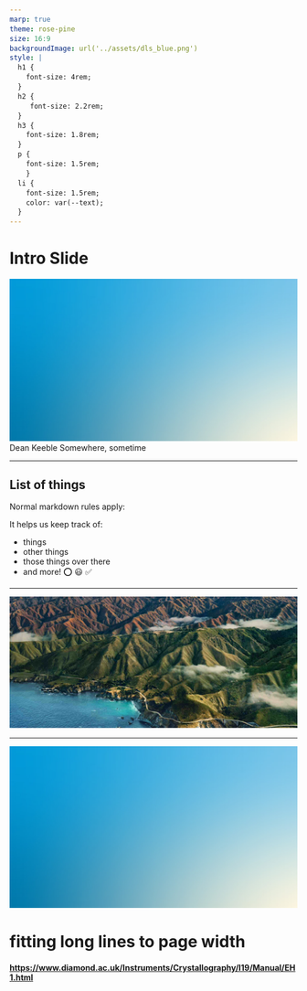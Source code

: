 ```yaml
---
marp: true
theme: rose-pine
size: 16:9
backgroundImage: url('../assets/dls_blue.png')
style: |
  h1 {
    font-size: 4rem;
  }
  h2 {
     font-size: 2.2rem; 
  }
  h3 {
    font-size: 1.8rem;
  }
  p {
    font-size: 1.5rem;
    }
  li {
    font-size: 1.5rem;
    color: var(--text);
  }
---
```

# Intro Slide 
![bg opacity](../assets/gradient.jpeg)
Dean Keeble
Somewhere, sometime

---
## List of things
Normal markdown rules apply:

It helps us keep track of: 
- things
- other things
- those things over there
- and more! :o: :smiley: :white_check_mark:

---
<!--- make pictures wide --->
![bg w:1268](../assets/wide_picture.jpg)

---
![bg opacity](../assets/gradient.jpeg)
# fitting long lines to page width
#### <!--fit--> https://www.diamond.ac.uk/Instruments/Crystallography/I19/Manual/EH1.html
